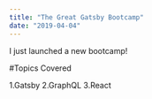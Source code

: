 ```yaml
---
title: "The Great Gatsby Bootcamp"
date: "2019-04-04"
---
```


I just launched a new bootcamp!

#Topics Covered

1.Gatsby
2.GraphQL
3.React
